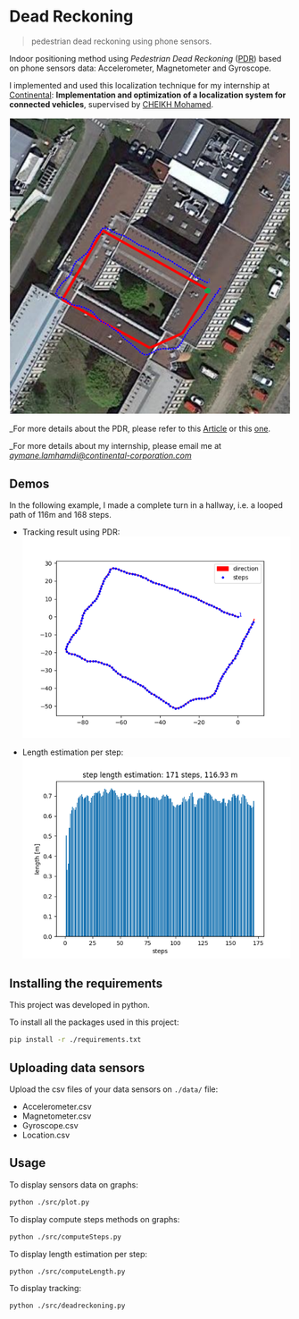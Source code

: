 # Dead Reckoning
> pedestrian dead reckoning using phone sensors.

Indoor positioning method using *Pedestrian Dead Reckoning* ([PDR][wiki2]) based on phone sensors data: Accelerometer, Magnetometer and Gyroscope.

I implemented and used this localization technique for my internship at [Continental][continental]: **Implementation and optimization of a localization system for connected vehicles**, supervised by [CHEIKH Mohamed](mohamed.cheikh@continental-corporation.com).

![](./graphs/result.png)

_For more details about the PDR, please refer to this [Article][wiki] or this [one][wiki3].

_For more details about my internship, please email me at *aymane.lamhamdi@continental-corporation.com*



## Demos

In the following example, I made a complete turn in a hallway, i.e. a looped path of 116m and 168 steps.

- Tracking result using PDR:
![](./graphs/tracking.png)

- Length estimation per step:
![](./graphs/steps_length.png)

## Installing the requirements
This project was developed in python.

To install all the packages used in this project:

```sh
pip install -r ./requirements.txt
```

## Uploading data sensors

Upload the csv files of your data sensors on ```./data/``` file:

- Accelerometer.csv
- Magnetometer.csv
- Gyroscope.csv
- Location.csv


## Usage

To display sensors data on graphs:

```sh
python ./src/plot.py
```

To display compute steps methods on graphs:
```sh
python ./src/computeSteps.py
```

To display length estimation per step:
```sh
python ./src/computeLength.py
```

To display tracking:
```sh
python ./src/deadreckoning.py
```


<!-- Markdown link & img dfn's -->
[npm-image]: https://img.shields.io/npm/v/datadog-metrics.svg?style=flat-square
[npm-url]: https://npmjs.org/package/datadog-metrics
[npm-downloads]: https://img.shields.io/npm/dm/datadog-metrics.svg?style=flat-square
[travis-image]: https://img.shields.io/travis/dbader/node-datadog-metrics/master.svg?style=flat-square
[travis-url]: https://travis-ci.org/dbader/node-datadog-metrics
[wiki]: https://www.researchgate.net/publication/
[continental]: https://www.continental.com/en/336369807_PEDESTRIAN_DEAD_RECKONING_USING_SMARTPHONES_SENSORS_AN_EFFICIENT_INDOOR_POSITIONING_SYSTEM_IN_COMPLEX_BUILDINGS_OF_SMART_CITIES
[wiki2]: https://en.wikipedia.org/wiki/Dead_reckoning
[wiki3]: https://www.ncbi.nlm.nih.gov/pmc/articles/PMC6308848/pdf/sensors-18-04285.pdf
